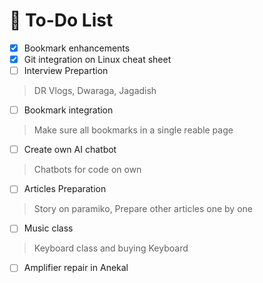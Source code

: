 # 📝 To-Do List

- [x] Bookmark enhancements
- [x] Git integration on Linux cheat sheet
- [ ] Interview Prepartion
> DR Vlogs, Dwaraga, Jagadish
- [ ] Bookmark integration
> Make sure all bookmarks in a single reable page
- [ ] Create own AI chatbot
> Chatbots for code on own
- [ ] Articles Preparation
> Story on paramiko, Prepare other articles one by one
- [ ] Music class
> Keyboard class and buying Keyboard
- [ ] Amplifier repair in Anekal